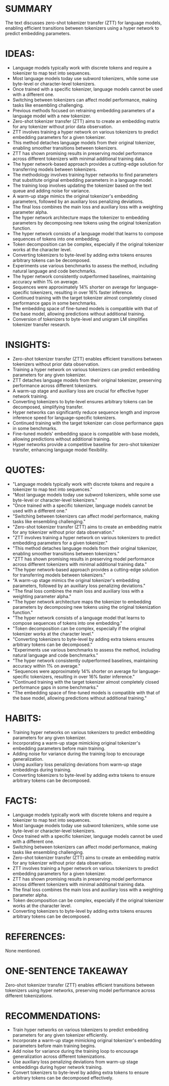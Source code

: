 # SUMMARY
The text discusses zero-shot tokenizer transfer (ZTT) for language models, enabling efficient transitions between tokenizers using a hyper network to predict embedding parameters.

# IDEAS:
- Language models typically work with discrete tokens and require a tokenizer to map text into sequences.
- Most language models today use subword tokenizers, while some use byte-level or character-level tokenizers.
- Once trained with a specific tokenizer, language models cannot be used with a different one.
- Switching between tokenizers can affect model performance, making tasks like ensembling challenging.
- Previous methods focused on retraining embedding parameters of a language model with a new tokenizer.
- Zero-shot tokenizer transfer (ZTT) aims to create an embedding matrix for any tokenizer without prior data observation.
- ZTT involves training a hyper network on various tokenizers to predict embedding parameters for a given tokenizer.
- This method detaches language models from their original tokenizer, enabling smoother transitions between tokenizers.
- ZTT has shown promising results in preserving model performance across different tokenizers with minimal additional training data.
- The hyper network-based approach provides a cutting-edge solution for transferring models between tokenizers.
- The methodology involves training hyper networks to find parameters that substitute original embedding parameters in a language model.
- The training loop involves updating the tokenizer based on the text queue and adding noise for variance.
- A warm-up stage mimics the original tokenizer's embedding parameters, followed by an auxiliary loss penalizing deviations.
- The final loss combines the main loss and auxiliary loss with a weighting parameter alpha.
- The hyper network architecture maps the tokenizer to embedding parameters by decomposing new tokens using the original tokenization function.
- The hyper network consists of a language model that learns to compose sequences of tokens into one embedding.
- Token decomposition can be complex, especially if the original tokenizer works at the character level.
- Converting tokenizers to byte-level by adding extra tokens ensures arbitrary tokens can be decomposed.
- Experiments use various benchmarks to assess the method, including natural language and code benchmarks.
- The hyper network consistently outperformed baselines, maintaining accuracy within 1% on average.
- Sequences were approximately 14% shorter on average for language-specific tokenizers, resulting in over 16% faster inference.
- Continued training with the target tokenizer almost completely closed performance gaps in some benchmarks.
- The embedding space of fine-tuned models is compatible with that of the base model, allowing predictions without additional training.
- Conversion of tokenizers to byte-level and unigram LM simplifies tokenizer transfer research.

# INSIGHTS:
- Zero-shot tokenizer transfer (ZTT) enables efficient transitions between tokenizers without prior data observation.
- Training a hyper network on various tokenizers can predict embedding parameters for any given tokenizer.
- ZTT detaches language models from their original tokenizer, preserving performance across different tokenizers.
- A warm-up stage and auxiliary loss are crucial for effective hyper network training.
- Converting tokenizers to byte-level ensures arbitrary tokens can be decomposed, simplifying transfer.
- Hyper networks can significantly reduce sequence length and improve inference speed for language-specific tokenizers.
- Continued training with the target tokenizer can close performance gaps in some benchmarks.
- Fine-tuned models' embedding space is compatible with base models, allowing predictions without additional training.
- Hyper networks provide a competitive baseline for zero-shot tokenizer transfer, enhancing language model flexibility.

# QUOTES:
- "Language models typically work with discrete tokens and require a tokenizer to map text into sequences."
- "Most language models today use subword tokenizers, while some use byte-level or character-level tokenizers."
- "Once trained with a specific tokenizer, language models cannot be used with a different one."
- "Switching between tokenizers can affect model performance, making tasks like ensembling challenging."
- "Zero-shot tokenizer transfer (ZTT) aims to create an embedding matrix for any tokenizer without prior data observation."
- "ZTT involves training a hyper network on various tokenizers to predict embedding parameters for a given tokenizer."
- "This method detaches language models from their original tokenizer, enabling smoother transitions between tokenizers."
- "ZTT has shown promising results in preserving model performance across different tokenizers with minimal additional training data."
- "The hyper network-based approach provides a cutting-edge solution for transferring models between tokenizers."
- "A warm-up stage mimics the original tokenizer's embedding parameters, followed by an auxiliary loss penalizing deviations."
- "The final loss combines the main loss and auxiliary loss with a weighting parameter alpha."
- "The hyper network architecture maps the tokenizer to embedding parameters by decomposing new tokens using the original tokenization function."
- "The hyper network consists of a language model that learns to compose sequences of tokens into one embedding."
- "Token decomposition can be complex, especially if the original tokenizer works at the character level."
- "Converting tokenizers to byte-level by adding extra tokens ensures arbitrary tokens can be decomposed."
- "Experiments use various benchmarks to assess the method, including natural language and code benchmarks."
- "The hyper network consistently outperformed baselines, maintaining accuracy within 1% on average."
- "Sequences were approximately 14% shorter on average for language-specific tokenizers, resulting in over 16% faster inference."
- "Continued training with the target tokenizer almost completely closed performance gaps in some benchmarks."
- "The embedding space of fine-tuned models is compatible with that of the base model, allowing predictions without additional training."

# HABITS:
- Training hyper networks on various tokenizers to predict embedding parameters for any given tokenizer.
- Incorporating a warm-up stage mimicking original tokenizer's embedding parameters before main training.
- Adding noise for variance during the training loop to encourage generalization.
- Using auxiliary loss penalizing deviations from warm-up stage embeddings during training.
- Converting tokenizers to byte-level by adding extra tokens to ensure arbitrary tokens can be decomposed.

# FACTS:
- Language models typically work with discrete tokens and require a tokenizer to map text into sequences.
- Most language models today use subword tokenizers, while some use byte-level or character-level tokenizers.
- Once trained with a specific tokenizer, language models cannot be used with a different one.
- Switching between tokenizers can affect model performance, making tasks like ensembling challenging.
- Zero-shot tokenizer transfer (ZTT) aims to create an embedding matrix for any tokenizer without prior data observation.
- ZTT involves training a hyper network on various tokenizers to predict embedding parameters for a given tokenizer.
- ZTT has shown promising results in preserving model performance across different tokenizers with minimal additional training data.
- The final loss combines the main loss and auxiliary loss with a weighting parameter alpha.
- Token decomposition can be complex, especially if the original tokenizer works at the character level.
- Converting tokenizers to byte-level by adding extra tokens ensures arbitrary tokens can be decomposed.

# REFERENCES:
None mentioned.

# ONE-SENTENCE TAKEAWAY
Zero-shot tokenizer transfer (ZTT) enables efficient transitions between tokenizers using hyper networks, preserving model performance across different tokenizations.

# RECOMMENDATIONS:
- Train hyper networks on various tokenizers to predict embedding parameters for any given tokenizer efficiently.
- Incorporate a warm-up stage mimicking original tokenizer's embedding parameters before main training begins.
- Add noise for variance during the training loop to encourage generalization across different tokenizations.
- Use auxiliary loss penalizing deviations from warm-up stage embeddings during hyper network training.
- Convert tokenizers to byte-level by adding extra tokens to ensure arbitrary tokens can be decomposed effectively.